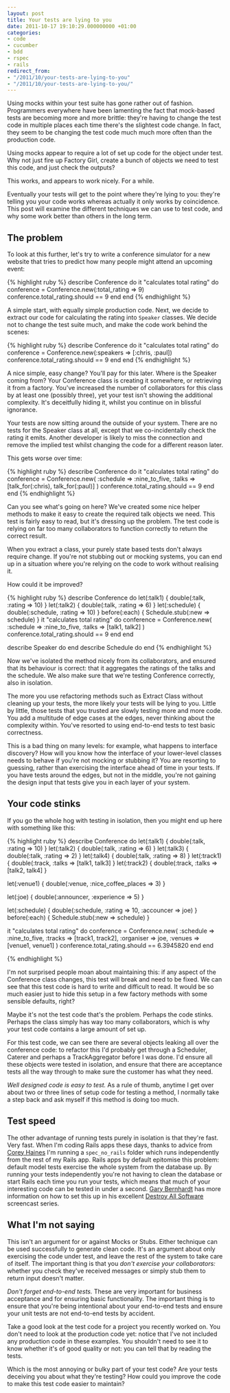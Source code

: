 ```yaml
---
layout: post
title: Your tests are lying to you
date: 2011-10-17 19:10:29.000000000 +01:00
categories:
- code
- cucumber
- bdd
- rspec
- rails
redirect_from:
- "/2011/10/your-tests-are-lying-to-you"
- "/2011/10/your-tests-are-lying-to-you/"
---
```

Using mocks within your test suite has gone rather out of fashion. Programmers everywhere have been lamenting the fact that mock-based tests are becoming more and more brittle: they're having to change the test code in multiple places each time there's the slightest code change. In fact, they seem to be changing the test code much much more often than the production code.

Using mocks appear to require a lot of set up code for the object under test. Why not just fire up Factory Girl, create a bunch of objects we need to test this code, and just check the outputs?

This works, and appears to work nicely. For a while.

Eventually your tests will get to the point where they're lying to you: they're telling you your code works whereas actually it only works by coincidence. This post will examine the different techniques we can use to test code, and why some work better than others in the long term.

## The problem

To look at this further, let's try to write a conference simulator for a new website that tries to predict how many people might attend an upcoming event: 

{% highlight ruby %}
describe Conference do
  it "calculates total rating" do
    conference = Conference.new(:total_rating => 9)
    conference.total_rating.should == 9
  end
end
{% endhighlight %}

A simple start, with equally simple production code. Next, we decide to extract our code for calculating the rating into <code>Speaker</code> classes. We decide not to change the test suite much, and make the code work behind the scenes:

{% highlight ruby %}
describe Conference do
  it "calculates total rating" do
    conference = Conference.new(:speakers => [:chris, :paul])
    conference.total_rating.should == 9
  end
end
{% endhighlight %}

A nice simple, easy change? You'll pay for this later. Where is the Speaker coming from? Your Conference class is creating it somewhere, or retrieving it from a factory. You've increased the number of collaborators for this class by at least one (possibly three), yet your test isn't showing the additional complexity. It's deceitfully hiding it, whilst you continue on in blissful ignorance.

Your tests are now sitting around the outside of your system. There are no tests for the Speaker class at all, except that we co-incidentally check the rating it emits. Another developer is likely to miss the connection and remove the implied test whilst changing the code for a different reason later.

This gets worse over time:

{% highlight ruby %}
describe Conference do
  it "calculates total rating" do
    conference = Conference.new(
      :schedule => :nine_to_five,
      :talks => [talk_for(:chris), talk_for(:paul)]
    )
    conference.total_rating.should == 9
  end
end
{% endhighlight %}

Can you see what's going on here? We've created some nice helper methods to make it easy to create the required talk objects we need. This test is fairly easy to read, but it's dressing up the problem. The test code is relying on far too many collaborators to function correctly to return the correct result.

When you extract a class, your purely state based tests don't always require change. If you're not stubbing out or mocking systems, you can end up in a situation where you're relying on the code to work without realising it.

How could it be improved?

{% highlight ruby %}
describe Conference do
  let(:talk1) { double(:talk, :rating => 10) }
  let(:talk2) { double(:talk, :rating => 6) }
  let(:schedule) { double(:schedule, :rating => 10) }
  before(:each) { Schedule.stub(:new => schedule) }
  it "calculates total rating" do
    conference = Conference.new(
      :schedule => :nine_to_five,
      :talks => [talk1, talk2]
    )
    conference.total_rating.should == 9
  end
end

describe Speaker do
end
describe Schedule do
end
{% endhighlight %}

Now we've isolated the method nicely from its collaborators, and ensured that its behaviour is correct: that it aggregates the ratings of the talks and the schedule. We also make sure that we're testing Conference correctly, also in isolation.

The more you use refactoring methods such as Extract Class without cleaning up your tests, the more likely your tests will be lying to you. Little by little, those tests that you trusted are slowly testing more and more code. You add a multitude of edge cases at the edges, never thinking about the complexity within. You've resorted to using end-to-end tests to test basic correctness.

This is a bad thing on many levels: for example, what happens to interface discovery? How will you know how the interface of your lower-level classes needs to behave if you're not mocking or stubbing it? You are resorting to guessing, rather than exercising the interface ahead of time in your tests. If you have tests around the edges, but not in the middle, you're not gaining the design input that tests give you in each layer of your system.

## Your code stinks

If you go the whole hog with testing in isolation, then you might end up here with something like this:

{% highlight ruby %}
describe Conference do
  let(:talk1) { double(:talk, :rating => 10) }
  let(:talk2) { double(:talk, :rating => 6) }
  let(:talk3) { double(:talk, :rating => 2) }
  let(:talk4) { double(:talk, :rating => 8) }
  let(:track1) { double(:track, :talks => [talk1, talk3] }
  let(:track2) { double(:track, :talks => [talk2, talk4] }

  let(:venue1) { double(:venue, :nice_coffee_places => 3) }

  let(:joe) { double(:announcer, :experience => 5) }

  let(:schedule) { double(:schedule, :rating => 10, :accouncer => joe) }
  before(:each) { Schedule.stub(:new => schedule) }

  it "calculates total rating" do
    conference = Conference.new(
      :schedule => :nine_to_five,
      :tracks => [track1, track2],
      :organiser => joe,
      :venues => [venue1, venue1]
    )
    conference.total_rating.should == 6.3945820
  end
end

{% endhighlight %}

I'm not surprised people moan about maintaining this: if any aspect of the Conference class changes, this test will break and need to be fixed. We can see that this test code is hard to write and difficult to read. It would be so much easier just to hide this setup in a few factory methods with some sensible defaults, right?

Maybe it's not the test code that's the problem. Perhaps the code stinks. Perhaps the class simply has way too many collaborators, which is why your test code contains a large amount of set up.

For this test code, we can see there are several objects leaking all over the conference code: to refactor this I'd probably get through a Scheduler, Caterer and perhaps a TrackAggregator before I was done. I'd ensure all these objects were tested in isolation, and ensure that there are acceptance tests all the way through to make sure the customer has what they need.

_Well designed code is easy to test._ As a rule of thumb, anytime I get over about two or three lines of setup code for testing a method, I normally take a step back and ask myself if this method is doing too much.


## Test speed

The other advantage of running tests purely in isolation is that they're fast. Very fast. When I'm coding Rails apps these days, thanks to advice from [Corey Haines](http://twitter.com/coreyhaines) I'm running a <code>spec_no_rails</code> folder which runs independently from the rest of my Rails app. Rails apps by default epitomise this problem: default model tests exercise the whole system from the database up. By running your tests independently you're not having to clean the database or start Rails each time you run your tests, which means that much of your interesting code can be tested in under a second. [Gary Bernhardt](http://twitter.com/garybernhardt) has more information on how to set this up in his excellent [Destroy All Software](http://destroyallsoftware.com) screencast series.

## What I'm not saying

This isn't an argument for or against Mocks or Stubs. Either technique can be used successfully to generate clean code. It's an argument about only exercising the code under test, and leave the rest of the system to take care of itself. The important thing is that you _don't exercise your collaborators:_ whether you check they've received messages or simply stub them to return input doesn't matter.

*Don't forget end-to-end tests.* These are very important for business acceptance and for ensuring basic functionality. The important thing is to ensure that you're being intentional about your end-to-end tests and ensure your unit tests are not end-to-end tests by accident.

Take a good look at the test code for a project you recently worked on. You don't need to look at the production code yet: notice that I've not included any production code in these examples. You shouldn't need to see it to know whether it's of good quality or not: you can tell that by reading the tests.

Which is the most annoying or bulky part of your test code? Are your tests deceiving you about what they're testing? How could you improve the code to make this test code easier to maintain?
